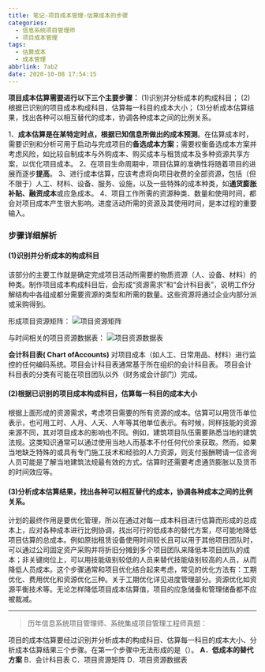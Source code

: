 ```yaml
---
title: 笔记-项目成本管理-估算成本的步骤
categories:
  - 信息系统项目管理师
  - 项目成本管理
tags:
  - 估算成本
  - 成本管理
abbrlink: 7ab2
date: 2020-10-08 17:54:15
---
```


**项目成本估算需要进行以下三个主要步骤：**
(1)识别并分析成本的构成科目；
(2)根据已识别的项目成本构成科目，估算每一科目的成本大小；
(3)分析成本估算结果，找出各种可以相互替代的成本，协调各种成本之间的比例关系。

1、**成本估算是在某特定时点，根据已知信息所做出的成本预测**。在估算成本时，需要识别和分析可用于启动与完成项目的**备选成本方案**；需要权衡备选成本方案并考虑风险，如比较自制成本与外购成本、购买成本与租赁成本及多种资源共享方案，以优化项目成本。
2、在项目生命周期中，项目估算的准确性将随着项目的进展而逐步**提高**。
3、进行成本估算，应该考虑将向项目收费的全部资源，包括（但不限于）人工、材料、设备、服务、设施，以及一些特殊的成本种类，如**通货膨胀补贴、融资成本**或应急成本。
4、项目工作所需的资源种类、数量和使用时间，都会对项目成本产生很大影响。进度活动所需的资源及其使用时间，是本过程的重要输入。

<!-- more -->

### 步骤详细解析

#### (1)识别并分析成本的构成科目

该部分的主要工作就是确定完成项目活动所需要的物质资源（人、设备、材料）的种类。制作项目成本构成科目后，会形成“资源需求”和“会计科目表”，说明工作分解结构中各组成都分需要资源的类型和所需的数量。这些资源将通过企业内部分派或采购得到。

形成项目资源矩阵：
![项目资源矩阵](http://pic.cnitpm.com/upload/img2013/2015-01-23/2f102307-4461-452b-80df-fee70abea551.jpg)

与时间相关的项目资源数据表：
![项目资源数据表](http://pic.cnitpm.com/upload/img2013/2015-01-23/c0e043ce-9e25-47b3-b102-9016046f0c63.jpg)

**会计科目表( Chart ofAccounts)**
对项目成本（如人工、日常用品、材料）进行监控的任何编码系统。项目会计科目表通常基于所在组织的会计科目表。
项目会计科目表的分类有可能在项目团队以外（财务或会计部门）完成。

#### (2)根据已识别的项目成本构成科目，估算每一科目的成本大小

根据上面形成的资源需求，考虑项目需要的所有资源的成本。估算可以用货币单位表示，也可用工时、人月、人天、人年等其他单位表示。有时候，同样技能的资源来源不同，其对项目成本的影响也不同。例如，建筑项目队伍需要熟悉当地的建筑法规。这类知识通常可以通过使用当地人而基本不付任何代价来获取。然而，如果当地缺乏特殊的或具有专门施工技术和经验的人力资源，则支付报酬聘请一位咨询人员可能是了解当地建筑法规最有效的方式。估算时还需要考虑通货膨胀以及货币的时间效应等。

#### (3)分析成本估算结果，找出各种可以相互替代的成本，协调各种成本之间的比例关系。

计划的最终作用是要优化管理，所以在通过对每一成本科目进行估算而形成的总成本上，应对各种成本进行比例协调，找出可行的低成本的替代方案，尽可能地降低项目估算的总成本。例如原拙租赁设备使用时间较长且可以用于其他项目团队时，可以通过公司固定资产采购并将折旧分摊到多个项目团队来降低本项目团队的成本；非关键岗位上，可以用技能级别较低的人员来替代技能级别较高的人员，从而降低人员成本。这个步骤通常和项目优化结合起来考虑，常见的优化方法有：工期优化、费用优化和资源优化三种。关于工期优化详见进度管理部分。资源优化如资源平衡技术等。无论怎样降低项目成本估算值，项目的应急储备和管理储备都不应被裁减。

---

> 历年信息系统项目管理师、系统集成项目管理工程师真题：

项目的成本估算要经过识别并分析成本的构成科目、估算每一科目的成本大小、分析成本估算结果三个步骤。在第一个步骤中无法形成的是（）。
**A．低成本的替代方案**
B．会计科目表
C．项目资源矩阵
D．项目资源数据表
